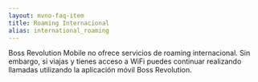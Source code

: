 ```yaml
---
layout: mvno-faq-item
title: Roaming Internacional
alias: international_roaming
---
```


Boss Revolution Mobile no ofrece servicios de roaming internacional. Sin embargo, si viajas y tienes acceso a WiFi puedes continuar realizando llamadas utilizando la aplicación móvil Boss Revolution. 
